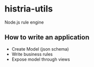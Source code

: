 # histria-utils
Node.js rule engine

## How to write an application

- Create Model  (json schema)
- Write business rules
- Expose model through views 



